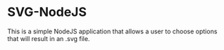 # SVG-NodeJS
This is a simple NodeJS application that allows a user to choose options that will result in an .svg file.
